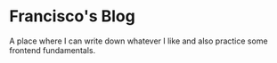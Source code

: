 # Francisco's Blog
A place where I can write down whatever I like and also practice some frontend fundamentals.
